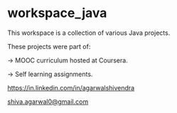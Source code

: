 # workspace_java

This workspace is a collection of various Java projects.

These projects were part of:

 -> MOOC curriculum hosted at Coursera.
 
 -> Self learning assignments.



https://in.linkedin.com/in/agarwalshivendra

shiva.agarwal0@gmail.com
